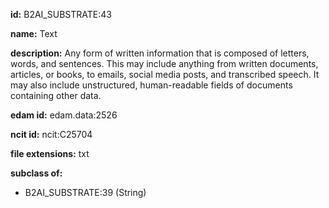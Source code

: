 **id:** B2AI_SUBSTRATE:43

**name:** Text

**description:** Any form of written information that is composed of letters, words, and sentences. This may include anything from written documents, articles, or books, to emails, social media posts, and transcribed speech. It may also include unstructured, human-readable fields of documents containing other data.

**edam id:** edam.data:2526

**ncit id:** ncit:C25704

**file extensions:** txt

**subclass of:**

- B2AI_SUBSTRATE:39 (String)
